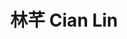 ---
chinese_name: 林芊
english_name: Cian Lin
title: "林芊 Cian Lin"
id: cianlin
collection: members
position: Alumni
type: alumni
department: 123
image_path: https://source.unsplash.com/collection/139386/600x600?a=.png
blurb: 123
---